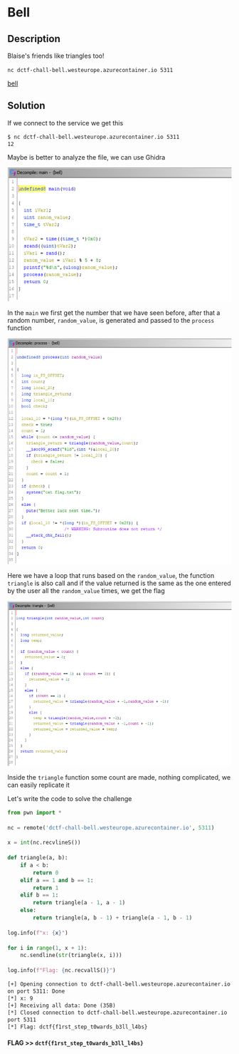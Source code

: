 # Bell

## Description

Blaise's friends like triangles too!

`nc dctf-chall-bell.westeurope.azurecontainer.io 5311`

[bell](bell)

## Solution

If we connect to the service we get this

```console
$ nc dctf-chall-bell.westeurope.azurecontainer.io 5311
12
```

Maybe is better to analyze the file, we can use Ghidra

![](img1.png)

In the `main` we first get the number that we have seen before, after that a random number, `random_value`, is generated and passed to the `process` function

![](img2.png)

Here we have a loop that runs based on the `random_value`, the function `triangle` is also call and if the value returned is the same as the one entered by the user  all the `random_value` times, we get the flag

![](img3.png)

Inside the `triangle` function some count are made, nothing complicated, we can easily replicate it 

Let's write the code to solve the challenge

```python
from pwn import *

nc = remote('dctf-chall-bell.westeurope.azurecontainer.io', 5311)

x = int(nc.recvlineS())

def triangle(a, b):
    if a < b:
        return 0
    elif a == 1 and b == 1:
        return 1
    elif b == 1:
        return triangle(a - 1, a - 1)
    else:
        return triangle(a, b - 1) + triangle(a - 1, b - 1)

log.info(f"x: {x}")

for i in range(1, x + 1):
    nc.sendline(str(triangle(x, i)))

log.info(f"Flag: {nc.recvallS()}")
```

```console
[+] Opening connection to dctf-chall-bell.westeurope.azurecontainer.io on port 5311: Done
[*] x: 9
[+] Receiving all data: Done (35B)
[*] Closed connection to dctf-chall-bell.westeurope.azurecontainer.io port 5311
[*] Flag: dctf{f1rst_step_t0wards_b3ll_l4bs}
```

#### **FLAG >>** `dctf{f1rst_step_t0wards_b3ll_l4bs}`